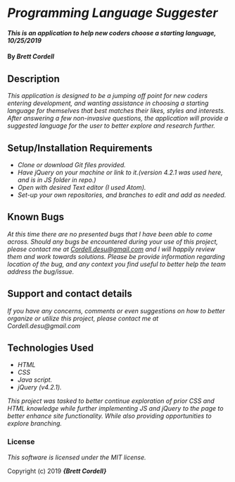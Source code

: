 # _Programming Language Suggester_

#### _This is an application to help new coders choose a starting language,_ _10/25/2019_

#### By _**Brett Cordell**_

## Description

_This application is designed to be a jumping off point for new coders entering development, and wanting assistance in choosing a starting language for themselves that best matches their likes, styles and interests. After answering a few non-invasive questions, the application will provide a suggested language for the user to better explore and research further._

## Setup/Installation Requirements

* _Clone or download Git files provided._
* _Have jQuery on your machine or link to it.(version 4.2.1 was used here, and is in JS folder in repo.)_
* _Open with desired Text editor (I used Atom)._
* _Set-up your own repositories, and branches to edit and add as needed._

## Known Bugs

_At this time there are no presented bugs that I have been able to come across. Should any bugs be encountered during your use of this project, please contact me at Cordell.desu@gmail.com and I will happily review them and work towards solutions. Please be provide information regarding location of the bug, and any context you find useful to better help the team address the bug/issue._

## Support and contact details

_If you have any concerns, comments or even suggestions on how to better organize or utilize this project, please contact me at Cordell.desu@gmail.com_

## Technologies Used
* _HTML_
* _CSS_
* _Java script._
* _jQuery (v4.2.1)._

_This project was tasked to better continue exploration of prior CSS and HTML knowledge while further implementing JS and jQuery to the page to better enhance site functionality. While also providing opportunities to explore branching._

### License

*This software is licensed under the MIT license.*

Copyright (c) 2019 **_{Brett Cordell}_**
